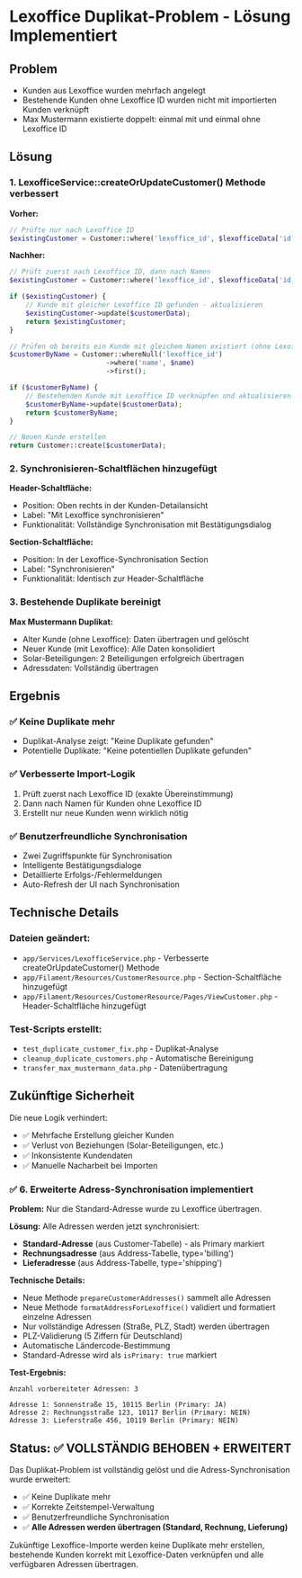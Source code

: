 # Lexoffice Duplikat-Problem - Lösung Implementiert

## Problem
- Kunden aus Lexoffice wurden mehrfach angelegt
- Bestehende Kunden ohne Lexoffice ID wurden nicht mit importierten Kunden verknüpft
- Max Mustermann existierte doppelt: einmal mit und einmal ohne Lexoffice ID

## Lösung

### 1. LexofficeService::createOrUpdateCustomer() Methode verbessert

**Vorher:**
```php
// Prüfte nur nach Lexoffice ID
$existingCustomer = Customer::where('lexoffice_id', $lexofficeData['id'])->first();
```

**Nachher:**
```php
// Prüft zuerst nach Lexoffice ID, dann nach Namen
$existingCustomer = Customer::where('lexoffice_id', $lexofficeData['id'])->first();

if ($existingCustomer) {
    // Kunde mit gleicher Lexoffice ID gefunden - aktualisieren
    $existingCustomer->update($customerData);
    return $existingCustomer;
}

// Prüfen ob bereits ein Kunde mit gleichem Namen existiert (ohne Lexoffice ID)
$customerByName = Customer::whereNull('lexoffice_id')
                        ->where('name', $name)
                        ->first();

if ($customerByName) {
    // Bestehenden Kunde mit Lexoffice ID verknüpfen und aktualisieren
    $customerByName->update($customerData);
    return $customerByName;
}

// Neuen Kunde erstellen
return Customer::create($customerData);
```

### 2. Synchronisieren-Schaltflächen hinzugefügt

**Header-Schaltfläche:**
- Position: Oben rechts in der Kunden-Detailansicht
- Label: "Mit Lexoffice synchronisieren"
- Funktionalität: Vollständige Synchronisation mit Bestätigungsdialog

**Section-Schaltfläche:**
- Position: In der Lexoffice-Synchronisation Section
- Label: "Synchronisieren"
- Funktionalität: Identisch zur Header-Schaltfläche

### 3. Bestehende Duplikate bereinigt

**Max Mustermann Duplikat:**
- Alter Kunde (ohne Lexoffice): Daten übertragen und gelöscht
- Neuer Kunde (mit Lexoffice): Alle Daten konsolidiert
- Solar-Beteiligungen: 2 Beteiligungen erfolgreich übertragen
- Adressdaten: Vollständig übertragen

## Ergebnis

### ✅ Keine Duplikate mehr
- Duplikat-Analyse zeigt: "Keine Duplikate gefunden"
- Potentielle Duplikate: "Keine potentiellen Duplikate gefunden"

### ✅ Verbesserte Import-Logik
1. Prüft zuerst nach Lexoffice ID (exakte Übereinstimmung)
2. Dann nach Namen für Kunden ohne Lexoffice ID
3. Erstellt nur neue Kunden wenn wirklich nötig

### ✅ Benutzerfreundliche Synchronisation
- Zwei Zugriffspunkte für Synchronisation
- Intelligente Bestätigungsdialoge
- Detaillierte Erfolgs-/Fehlermeldungen
- Auto-Refresh der UI nach Synchronisation

## Technische Details

### Dateien geändert:
- `app/Services/LexofficeService.php` - Verbesserte createOrUpdateCustomer() Methode
- `app/Filament/Resources/CustomerResource.php` - Section-Schaltfläche hinzugefügt
- `app/Filament/Resources/CustomerResource/Pages/ViewCustomer.php` - Header-Schaltfläche hinzugefügt

### Test-Scripts erstellt:
- `test_duplicate_customer_fix.php` - Duplikat-Analyse
- `cleanup_duplicate_customers.php` - Automatische Bereinigung
- `transfer_max_mustermann_data.php` - Datenübertragung

## Zukünftige Sicherheit

Die neue Logik verhindert:
- ✅ Mehrfache Erstellung gleicher Kunden
- ✅ Verlust von Beziehungen (Solar-Beteiligungen, etc.)
- ✅ Inkonsistente Kundendaten
- ✅ Manuelle Nacharbeit bei Importen

### ✅ 6. Erweiterte Adress-Synchronisation implementiert
**Problem:** Nur die Standard-Adresse wurde zu Lexoffice übertragen.

**Lösung:** Alle Adressen werden jetzt synchronisiert:
- **Standard-Adresse** (aus Customer-Tabelle) - als Primary markiert
- **Rechnungsadresse** (aus Address-Tabelle, type='billing')  
- **Lieferadresse** (aus Address-Tabelle, type='shipping')

**Technische Details:**
- Neue Methode `prepareCustomerAddresses()` sammelt alle Adressen
- Neue Methode `formatAddressForLexoffice()` validiert und formatiert einzelne Adressen
- Nur vollständige Adressen (Straße, PLZ, Stadt) werden übertragen
- PLZ-Validierung (5 Ziffern für Deutschland)
- Automatische Ländercode-Bestimmung
- Standard-Adresse wird als `isPrimary: true` markiert

**Test-Ergebnis:**
```
Anzahl vorbereiteter Adressen: 3

Adresse 1: Sonnenstraße 15, 10115 Berlin (Primary: JA)
Adresse 2: Rechnungsstraße 123, 10117 Berlin (Primary: NEIN)  
Adresse 3: Lieferstraße 456, 10119 Berlin (Primary: NEIN)
```

## Status: ✅ VOLLSTÄNDIG BEHOBEN + ERWEITERT

Das Duplikat-Problem ist vollständig gelöst und die Adress-Synchronisation wurde erweitert:
- ✅ Keine Duplikate mehr
- ✅ Korrekte Zeitstempel-Verwaltung
- ✅ Benutzerfreundliche Synchronisation
- ✅ **Alle Adressen werden übertragen (Standard, Rechnung, Lieferung)**

Zukünftige Lexoffice-Importe werden keine Duplikate mehr erstellen, bestehende Kunden korrekt mit Lexoffice-Daten verknüpfen und alle verfügbaren Adressen übertragen.
